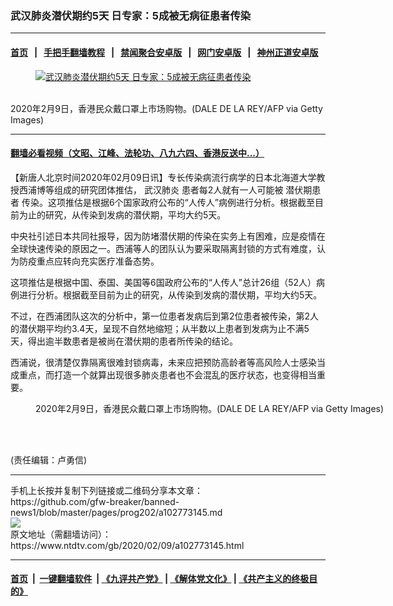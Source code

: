 ### 武汉肺炎潜伏期约5天 日专家：5成被无病征患者传染
------------------------

#### [首页](https://github.com/gfw-breaker/banned-news1/blob/master/README.md) &nbsp;&nbsp;|&nbsp;&nbsp; [手把手翻墙教程](https://github.com/gfw-breaker/guides/wiki) &nbsp;&nbsp;|&nbsp;&nbsp; [禁闻聚合安卓版](https://github.com/gfw-breaker/bn-android) &nbsp;&nbsp;|&nbsp;&nbsp; [网门安卓版](https://github.com/oGate2/oGate) &nbsp;&nbsp;|&nbsp;&nbsp; [神州正道安卓版](https://github.com/SzzdOgate/update) 



<div><div class="featured_image">
 <a href="https://i.ntdtv.com/assets/uploads/2020/02/GettyImages-1199581767.jpg" target="_blank">
  <figure>
   <img alt="武汉肺炎潜伏期约5天 日专家：5成被无病征患者传染" src="https://i.ntdtv.com/assets/uploads/2020/02/GettyImages-1199581767-800x450.jpg"/>
  </figure><br/>
 </a>
 <span class="caption">
  2020年2月9日，香港民众戴口罩上市场购物。(DALE DE LA REY/AFP via Getty Images)
 </span>
</div>
</div><hr/>

#### [翻墙必看视频（文昭、江峰、法轮功、八九六四、香港反送中...）](https://github.com/gfw-breaker/banned-news1/blob/master/pages/link3.md)

<div><div class="post_content" itemprop="articleBody">
 <p>
  【新唐人北京时间2020年02月09日讯】专长传染病流行病学的日本北海道大学教授西浦博等组成的研究团体推估，
  <ok href="https://www.ntdtv.com/gb/武汉肺炎.htm">
   武汉肺炎
  </ok>
  患者每2人就有一人可能被
  <ok href="https://www.ntdtv.com/gb/潜伏期患者.htm">
   潜伏期患者
  </ok>
  传染。这项推估是根据6个国家政府公布的“人传人”病例进行分析。根据截至目前为止的研究，从传染到发病的潜伏期，平均大约5天。
 </p>
 <p>
  中央社引述日本共同社报导，因为防堵潜伏期的传染在实务上有困难，应是疫情在全球快速传染的原因之一。西浦等人的团队认为要采取隔离封锁的方式有难度，认为防疫重点应转向充实医疗准备态势。
 </p>
 <p>
  这项推估是根据中国、泰国、美国等6国政府公布的“人传人”总计26组（52人）病例进行分析。根据截至目前为止的研究，从传染到发病的潜伏期，平均大约5天。
 </p>
 <p>
  不过，在西浦团队这次的分析中，第一位患者发病后到第2位患者被传染，第2人的潜伏期平均约3.4天，呈现不自然地缩短；从半数以上患者到发病为止不满5天，得出逾半数患者是被尚在潜伏期的患者所传染的结论。
 </p>
 <p>
  西浦说，很清楚仅靠隔离很难封锁病毒，未来应把预防高龄者等高风险人士感染当成重点，而打造一个就算出现很多肺炎患者也不会混乱的医疗状态，也变得相当重要。
 </p>
 <figure class="wp-caption alignnone" id="attachment_102773148" style="width: 600px">
  <img alt="" class="size-medium wp-image-102773148" src="https://i.ntdtv.com/assets/uploads/2020/02/GettyImages-1199581772-600x400.jpg">
   <br/><figcaption class="wp-caption-text">
    2020年2月9日，香港民众戴口罩上市场购物。(DALE DE LA REY/AFP via Getty Images)
   </figcaption><br/>
  </img>
 </figure><br/>
 <p>
  (责任编辑：卢勇信)
 </p>
 <div class="single_ad">
 </div>
</div>
</div>
<hr/>
手机上长按并复制下列链接或二维码分享本文章：<br/>
https://github.com/gfw-breaker/banned-news1/blob/master/pages/prog202/a102773145.md <br/>
<a href='https://github.com/gfw-breaker/banned-news1/blob/master/pages/prog202/a102773145.md'><img src='https://github.com/gfw-breaker/banned-news1/blob/master/pages/prog202/a102773145.md.png'/></a> <br/>
原文地址（需翻墙访问）：https://www.ntdtv.com/gb/2020/02/09/a102773145.html


------------------------
#### [首页](https://github.com/gfw-breaker/banned-news1/blob/master/README.md) &nbsp;|&nbsp; [一键翻墙软件](https://github.com/gfw-breaker/nogfw/blob/master/README.md) &nbsp;| [《九评共产党》](https://github.com/gfw-breaker/9ping.md/blob/master/README.md#九评之一评共产党是什么) | [《解体党文化》](https://github.com/gfw-breaker/jtdwh.md/blob/master/README.md) | [《共产主义的终极目的》](https://github.com/gfw-breaker/gczydzjmd.md/blob/master/README.md)


<img src='http://gfw-breaker.win/banned-news/pages/prog202/a102773145.md' width='0px' height='0px'/>